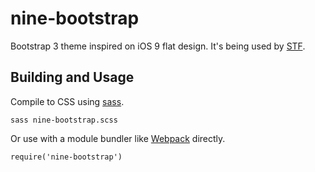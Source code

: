 nine-bootstrap
==============

Bootstrap 3 theme inspired on iOS 9 flat design.
It's being used by [STF](https://github.com/openstf/stf).

## Building and Usage

Compile to CSS using [sass](http://sass-lang.com/documentation/).

```
sass nine-bootstrap.scss
```

Or use with a module bundler like [Webpack](http://webpack.github.io) directly.

```
require('nine-bootstrap')
```
